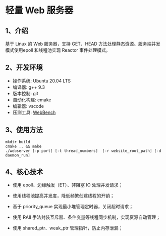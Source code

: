 # 轻量 Web 服务器
## 1、介绍
基于 Linux 的 Web 服务器，支持 GET、HEAD 方法处理静态资源。服务端并发模式使用epoll 和线程池实现 Reactor 事件处理模式。

## 2、开发环境
- 操作系统: Ubuntu 20.04 LTS
- 编译器: g++ 9.3
- 版本控制: git
- 自动化构建: cmake
- 编辑器: vscode
- 压测工具: [WebBench](https://github.com/EZLippi/WebBench)

## 3、使用方法
```
mkdir build
cmake .. && make
./webserver [-p port] [-t thread_numbers]  [-r website_root_path] [-d daemon_run]
```

## 4、核心技术
- 使用 epoll、边缘触发（ET）、非阻塞 IO 处理并发请求；

- 使用线程池提高并发度，降低频繁创建线程的开销；

- 基于 priority_queue 实现最小堆管理定时器，关闭超时请求；

- 使用 RAII 手法封装互斥器、条件变量等线程同步机制，实现资源自动管理；

- 使用 shared_ptr、weak_ptr 管理指针，防止内存泄漏；

